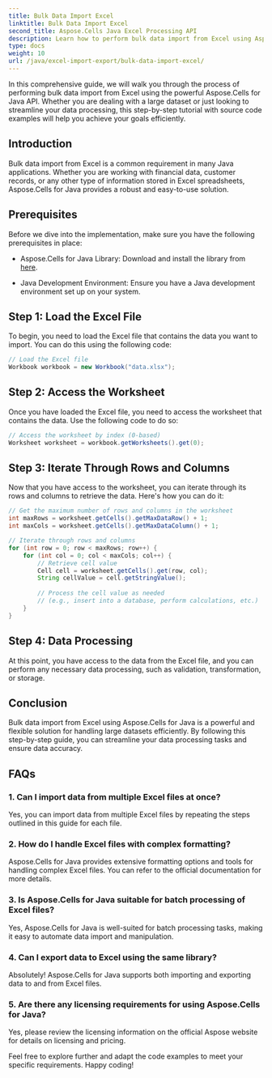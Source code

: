 ```yaml
---
title: Bulk Data Import Excel
linktitle: Bulk Data Import Excel
second_title: Aspose.Cells Java Excel Processing API
description: Learn how to perform bulk data import from Excel using Aspose.Cells for Java API. Streamline your data processing with this step-by-step guide.
type: docs
weight: 10
url: /java/excel-import-export/bulk-data-import-excel/
---
```


In this comprehensive guide, we will walk you through the process of performing bulk data import from Excel using the powerful Aspose.Cells for Java API. Whether you are dealing with a large dataset or just looking to streamline your data processing, this step-by-step tutorial with source code examples will help you achieve your goals efficiently.

## Introduction

Bulk data import from Excel is a common requirement in many Java applications. Whether you are working with financial data, customer records, or any other type of information stored in Excel spreadsheets, Aspose.Cells for Java provides a robust and easy-to-use solution.

## Prerequisites

Before we dive into the implementation, make sure you have the following prerequisites in place:

- Aspose.Cells for Java Library: Download and install the library from [here](https://releases.aspose.com/cells/java/).

- Java Development Environment: Ensure you have a Java development environment set up on your system.

## Step 1: Load the Excel File

To begin, you need to load the Excel file that contains the data you want to import. You can do this using the following code:

```java
// Load the Excel file
Workbook workbook = new Workbook("data.xlsx");
```

## Step 2: Access the Worksheet

Once you have loaded the Excel file, you need to access the worksheet that contains the data. Use the following code to do so:

```java
// Access the worksheet by index (0-based)
Worksheet worksheet = workbook.getWorksheets().get(0);
```

## Step 3: Iterate Through Rows and Columns

Now that you have access to the worksheet, you can iterate through its rows and columns to retrieve the data. Here's how you can do it:

```java
// Get the maximum number of rows and columns in the worksheet
int maxRows = worksheet.getCells().getMaxDataRow() + 1;
int maxCols = worksheet.getCells().getMaxDataColumn() + 1;

// Iterate through rows and columns
for (int row = 0; row < maxRows; row++) {
    for (int col = 0; col < maxCols; col++) {
        // Retrieve cell value
        Cell cell = worksheet.getCells().get(row, col);
        String cellValue = cell.getStringValue();
        
        // Process the cell value as needed
        // (e.g., insert into a database, perform calculations, etc.)
    }
}
```

## Step 4: Data Processing

At this point, you have access to the data from the Excel file, and you can perform any necessary data processing, such as validation, transformation, or storage.

## Conclusion

Bulk data import from Excel using Aspose.Cells for Java is a powerful and flexible solution for handling large datasets efficiently. By following this step-by-step guide, you can streamline your data processing tasks and ensure data accuracy.

## FAQs

### 1. Can I import data from multiple Excel files at once?

Yes, you can import data from multiple Excel files by repeating the steps outlined in this guide for each file.

### 2. How do I handle Excel files with complex formatting?

Aspose.Cells for Java provides extensive formatting options and tools for handling complex Excel files. You can refer to the official documentation for more details.

### 3. Is Aspose.Cells for Java suitable for batch processing of Excel files?

Yes, Aspose.Cells for Java is well-suited for batch processing tasks, making it easy to automate data import and manipulation.

### 4. Can I export data to Excel using the same library?

Absolutely! Aspose.Cells for Java supports both importing and exporting data to and from Excel files.

### 5. Are there any licensing requirements for using Aspose.Cells for Java?

Yes, please review the licensing information on the official Aspose website for details on licensing and pricing.

Feel free to explore further and adapt the code examples to meet your specific requirements. Happy coding!